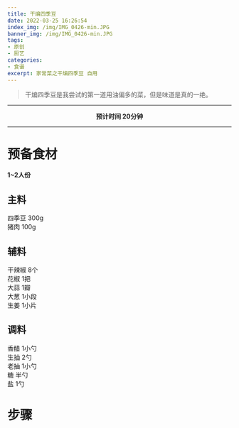 ```yaml
---
title: 干煸四季豆
date: 2022-03-25 16:26:54
index_img: /img/IMG_0426-min.JPG
banner_img: /img/IMG_0426-min.JPG
tags:
- 原创
- 厨艺
categories: 
- 食谱
excerpt: 家常菜之干煸四季豆 自用
---
```


> 干煸四季豆是我尝试的第一道用油偏多的菜，但是味道是真的一绝。

----  
**<center>预计时间 20分钟</center>**

----

# 预备食材

**1~2人份**

## 主料

四季豆 300g  
猪肉 100g  

## 辅料

干辣椒 8个  
花椒 1把  
大蒜 1瓣  
大葱 1小段  
生姜 1小片

## 调料

香醋 1小勺  
生抽 2勺  
老抽 1小勺  
糖 半勺  
盐 1勺  


# 步骤





